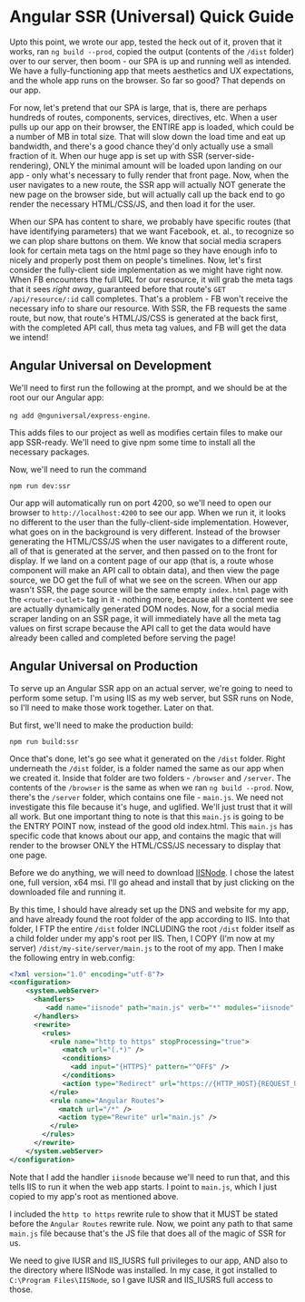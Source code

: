 # Angular SSR (Universal) Quick Guide

Upto this point, we wrote our app, tested the heck out of it, proven that it works, ran `ng build --prod`, copied the output (contents
of the `/dist` folder) over to our server, then boom - our SPA is up and running well as intended. We have a fully-functioning app that
meets aesthetics and UX expectations, and the whole app runs on the browser. So far so good? That depends on our app.

For now, let's pretend that our SPA is large, that is, there are perhaps hundreds of routes, components, services, directives, etc. When
a user pulls up our app on their browser, the ENTIRE app is loaded, which could be a number of MB in total size. That will slow down the
load time and eat up bandwidth, and there's a good chance they'd only actually use a small fraction of it. When our huge app is set up with
SSR (server-side-rendering), ONLY the minimal amount will be loaded upon landing on our app - only what's necessary to fully render that
front page. Now, when the user navigates to a new route, the SSR app will actually NOT generate the new page on the browser side, but will
actually call up the back end to go render the necessary HTML/CSS/JS, and then load it for the user.

When our SPA has content to share, we probably have specific routes (that have identifying parameters) that we want Facebook, et. al., to
recognize so we can plop share buttons on them. We know that social media scrapers look for certain meta tags on the html page so they have
enough info to nicely and properly post them on people's timelines. Now, let's first consider the fully-client side implementation as we might
have right now. When FB encounters the full URL for our resource, it will grab the meta tags that it sees *right away*, guaranteed before that
route's `GET /api/resource/:id` call completes. That's a problem - FB won't receive the necessary info to share our resource. With SSR, the
FB requests the same route, but now, that route's HTML/JS/CSS is generated at the back first, with the completed API call, thus meta tag
values, and FB will get the data we intend!

## Angular Universal on Development

We'll need to first run the following at the prompt, and we should be at the root our our Angular app:

`ng add @nguniversal/express-engine`.

This adds files to our project as well as modifies certain files to make our app SSR-ready. We'll need to give npm some time to install all the
necessary packages.

Now, we'll need to run the command

`npm run dev:ssr`

Our app will automatically run on port 4200, so we'll need to open our browser to `http://localhost:4200` to see our app. When we run it, it
looks no different to the user than the fully-client-side implementation. However, what goes on in the background is very different. Instead of
the browser generating the HTML/CSS/JS when the user navigates to a different route, all of that is generated at the server, and then passed on
to the front for display. If we land on a content page of our app (that is, a route whose component will make an API call to obtain data),
and then view the page source, we DO get the full of what we see on the screen. When our app wasn't SSR, the page source will be the same
empty `index.html` page with the `<router-outlet>` tag in it - nothing more, because all the content we see are actually dynamically generated
DOM nodes. Now, for a social media scraper landing on an SSR page, it will immediately have all the meta tag values on first scrape because
the API call to get the data would have already been called and completed before serving the page!

## Angular Universal on Production

To serve up an Angular SSR app on an actual server, we're going to need to perform some setup. I'm using IIS as my web server, but SSR runs on
Node, so I'll need to make those work together. Later on that.

But first, we'll need to make the production build:

`npm run build:ssr`

Once that's done, let's go see what it generated on the `/dist` folder. Right underneath the `/dist` folder, is a folder named the same as our
app when we created it. Inside that folder are two folders - `/browser` and `/server`. The contents of the `/browser` is the same as when we
ran `ng build --prod`. Now, there's the `/server` folder, which contains one file - `main.js`. We need not investigate this file because it's
huge, and uglified. We'll just trust that it will all work. But one important thing to note is that this `main.js` is going to be the ENTRY POINT
now, instead of the good old index.html. This `main.js` has specific code that knows about our app, and contains the magic that will render to
the browser ONLY the HTML/CSS/JS necessary to display that one page.

Before we do anything, we will need to download [IISNode](https://github.com/Azure/iisnode/releases). I chose the latest one, full version,
x64 msi. I'll go ahead and install that by just clicking on the downloaded file and running it.

By this time, I should have already set up the DNS and website for my app, and have already found the root folder of the app according to IIS.
Into that folder, I FTP the entire `/dist` folder INCLUDING the root `/dist` folder itself as a child folder under my app's root per IIS.
Then, I COPY (I'm now at my server) `/dist/my-site/server/main.js` to the root of my app. Then I make the following entry in web.config:

```xml
<?xml version="1.0" encoding="utf-8"?>
<configuration>
    <system.webServer>
      <handlers>
         <add name="iisnode" path="main.js" verb="*" modules="iisnode" />
      </handlers>
      <rewrite>    
        <rules>      
          <rule name="http to https" stopProcessing="true">
             <match url="(.*)" />
             <conditions>
               <add input="{HTTPS}" pattern="^OFF$" />
             </conditions>
             <action type="Redirect" url="https://{HTTP_HOST}{REQUEST_URI}" />
          </rule>
          <rule name="Angular Routes">     
            <match url="/*" />
            <action type="Rewrite" url="main.js" />
          </rule>
        </rules>
      </rewrite>
    </system.webServer>
</configuration>
```

Note that I add the handler `iisnode` because we'll need to run that, and this tells IIS to run it when the web app starts. I point to
`main.js`, which I just copied to my app's root as mentioned above.

I included the `http to https` rewrite rule to show that it MUST be stated before the `Angular Routes` rewrite rule. Now, we point
any path to that same `main.js` file because that's the JS file that does all of the magic of SSR for us.

We need to give IUSR and IIS_IUSRS full privileges to our app, AND also to the directory where IISNode was installed. In my case, it got
installed to `C:\Program Files\IISNode`, so I gave IUSR and IIS_IUSRS full access to those.

